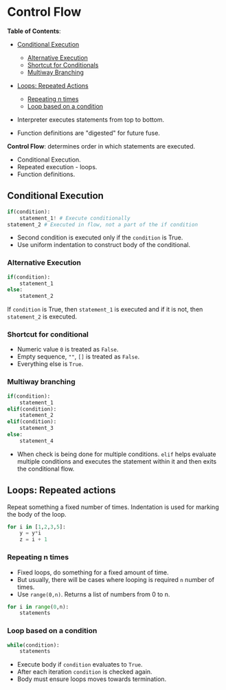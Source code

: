# Control Flow

**Table of Contents**:

- [Conditional Execution](#conditional-execution)
  - [Alternative Execution](#alternative-execution)
  - [Shortcut for Conditionals](#shortcut-for-conditional)
  - [Multiway Branching](#multiway-branching)
- [Loops: Repeated Actions](#loops-repeated-actions)
  - [Repeating n times](#repeating-n-times)
  - [Loop based on a condition](#loop-based-on-a-condition)

- Interpreter executes statements from top to bottom.
- Function definitions are "digested" for future fuse.

**Control Flow**: determines order in which statements are executed.

- Conditional Execution.
- Repeated execution - loops.
- Function definitions.

## Conditional Execution

```python
if(condition):
    statement_1! # Execute conditionally
statement_2 # Executed in flow, not a part of the if condition
```

- Second condition is executed only if the `condition` is True.
- Use uniform indentation to construct body of the conditional.

### Alternative Execution

```python
if(condition):
    statement_1
else:
    statement_2
```

If `condition` is True, then `statement_1` is executed and if it is not, then `statement_2` is executed.

### Shortcut for conditional

- Numeric value `0` is treated as `False`.
- Empty sequence, `""`, `[]` is treated as `False`.
- Everything else is `True`.

### Multiway branching

```python
if(condition):
    statement_1
elif(condition):
    statement_2
elif(condition):
    statement_3
else:
    statement_4
```

- When check is being done for multiple conditions. `elif` helps evaluate multiple conditions and executes the statement within it and then exits the conditional flow.

## Loops: Repeated actions

Repeat something a fixed number of times. Indentation is used for marking the body of the loop.

```python
for i in [1,2,3,5]:
    y = y*i
    z = i + 1
```

### Repeating n times

- Fixed loops, do something for a fixed amount of time.
- But usually, there will be cases where looping is required `n` number of times.
- Use `range(0,n)`. Returns a list of numbers from 0 to n.

```python
for i in range(0,n):
    statements
```

### Loop based on a condition

```python
while(condition):
    statements
```

- Execute body if `condition` evaluates to `True`.
- After each iteration `condition` is checked again.
- Body must ensure loops moves towards termination.
